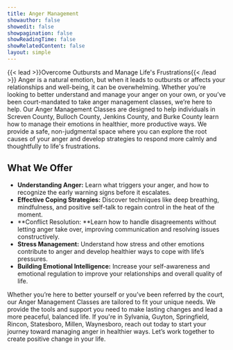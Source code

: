 ```yaml
---
title: Anger Management
showauthor: false
showedit: false
showpagination: false
showReadingTime: false
showRelatedContent: false
layout: simple
---
```


{{< lead >}}Overcome Outbursts and Manage Life's Frustrations{{< /lead >}}
Anger is a natural emotion, but when it leads to outbursts or affects your relationships and well-being, it can be overwhelming. Whether you're looking to better understand and manage your anger on your own, or you’ve been court-mandated to take anger management classes, we’re here to help.
Our Anger Management Classes are designed to help individuals in Screven County, Bulloch County, Jenkins County, and Burke County learn how to manage their emotions in healthier, more productive ways. We provide a safe, non-judgmental space where you can explore the root causes of your anger and develop strategies to respond more calmly and thoughtfully to life's frustrations.

## What We Offer

- **Understanding Anger:** Learn what triggers your anger, and how to recognize the early warning signs before it escalates.
- **Effective Coping Strategies:** Discover techniques like deep breathing, mindfulness, and positive self-talk to regain control in the heat of the moment.
- **Conflict Resolution: **Learn how to handle disagreements without letting anger take over, improving communication and resolving issues constructively.
- **Stress Management:** Understand how stress and other emotions contribute to anger and develop healthier ways to cope with life’s pressures.
- **Building Emotional Intelligence:** Increase your self-awareness and emotional regulation to improve your relationships and overall quality of life.

Whether you’re here to better yourself or you’ve been referred by the court, our Anger Management Classes are tailored to fit your unique needs. We provide the tools and support you need to make lasting changes and lead a more peaceful, balanced life.
If you're in Sylvania, Guyton, Springfield, Rincon, Statesboro, Millen, Waynesboro, reach out today to start your journey toward managing anger in healthier ways. Let’s work together to create positive change in your life.
